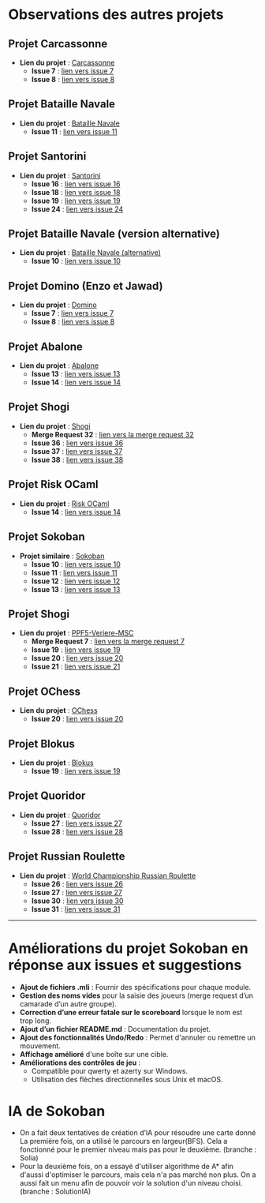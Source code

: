 # Observations des autres projets

## Projet Carcassonne
- **Lien du projet** : [Carcassonne](https://moule.informatique.univ-paris-diderot.fr/aitalibr/carcassone)
  - **Issue 7** : [lien vers issue 7](https://moule.informatique.univ-paris-diderot.fr/aitalibr/carcassone/-/issues/7)
  - **Issue 8** : [lien vers issue 8](https://moule.informatique.univ-paris-diderot.fr/aitalibr/carcassone/-/issues/8)

## Projet Bataille Navale
- **Lien du projet** : [Bataille Navale](https://moule.informatique.univ-paris-diderot.fr/aouini/bataille-navalle)
  - **Issue 11** : [lien vers issue 11](https://moule.informatique.univ-paris-diderot.fr/aouini/bataille-navalle/-/issues/11)

## Projet Santorini
- **Lien du projet** : [Santorini](https://moule.informatique.univ-paris-diderot.fr/beales/santorini)
  - **Issue 16** : [lien vers issue 16](https://moule.informatique.univ-paris-diderot.fr/beales/santorini/-/issues/16)
  - **Issue 18** : [lien vers issue 18](https://moule.informatique.univ-paris-diderot.fr/beales/santorini/-/issues/18)
  - **Issue 19** : [lien vers issue 19](https://moule.informatique.univ-paris-diderot.fr/beales/santorini/-/issues/19)
  - **Issue 24** : [lien vers issue 24](https://moule.informatique.univ-paris-diderot.fr/beales/santorini/-/issues/24)

## Projet Bataille Navale (version alternative)
- **Lien du projet** : [Bataille Navale (alternative)](https://moule.informatique.univ-paris-diderot.fr/bencheik/Bataille_Navale)
  - **Issue 10** : [lien vers issue 10](https://moule.informatique.univ-paris-diderot.fr/bencheik/Bataille_Navale/-/issues/10)

## Projet Domino (Enzo et Jawad)
- **Lien du projet** : [Domino](https://moule.informatique.univ-paris-diderot.fr/buisine/domino_Enzo_Jawad)
  - **Issue 7** : [lien vers issue 7](https://moule.informatique.univ-paris-diderot.fr/buisine/domino_Enzo_Jawad/-/issues/7)
  - **Issue 8** : [lien vers issue 8](https://moule.informatique.univ-paris-diderot.fr/buisine/domino_Enzo_Jawad/-/issues/8)

## Projet Abalone
- **Lien du projet** : [Abalone](https://moule.informatique.univ-paris-diderot.fr/cisses/abalone)
  - **Issue 13** : [lien vers issue 13](https://moule.informatique.univ-paris-diderot.fr/cisses/abalone/-/issues/13)
  - **Issue 14** : [lien vers issue 14](https://moule.informatique.univ-paris-diderot.fr/cisses/abalone/-/issues/14)

## Projet Shogi
- **Lien du projet** : [Shogi](https://moule.informatique.univ-paris-diderot.fr/dufosse/projet-shogi)
  - **Merge Request 32** : [lien vers la merge request 32](https://moule.informatique.univ-paris-diderot.fr/dufosse/projet-shogi/-/merge_requests/32)
  - **Issue 36** : [lien vers issue 36](https://moule.informatique.univ-paris-diderot.fr/dufosse/projet-shogi/-/issues/36)
  - **Issue 37** : [lien vers issue 37](https://moule.informatique.univ-paris-diderot.fr/dufosse/projet-shogi/-/issues/37)
  - **Issue 38** : [lien vers issue 38](https://moule.informatique.univ-paris-diderot.fr/dufosse/projet-shogi/-/issues/38)

## Projet Risk OCaml
- **Lien du projet** : [Risk OCaml](https://moule.informatique.univ-paris-diderot.fr/coulombe/risk_ocaml)
  - **Issue 14** : [lien vers issue 14](https://moule.informatique.univ-paris-diderot.fr/coulombe/risk_ocaml/-/issues/14)

## Projet Sokoban
- **Projet similaire** : [Sokoban](https://moule.informatique.univ-paris-diderot.fr/linl/sokoban)
  - **Issue 10** : [lien vers issue 10](https://moule.informatique.univ-paris-diderot.fr/linl/sokoban/-/issues/10)
  - **Issue 11** : [lien vers issue 11](https://moule.informatique.univ-paris-diderot.fr/linl/sokoban/-/issues/11)
  - **Issue 12** : [lien vers issue 12](https://moule.informatique.univ-paris-diderot.fr/linl/sokoban/-/issues/12)
  - **Issue 13** : [lien vers issue 13](https://moule.informatique.univ-paris-diderot.fr/linl/sokoban/-/issues/13)

## Projet Shogi
- **Lien du projet** : [PPF5-Veriere-MSC](https://moule.informatique.univ-paris-diderot.fr/mangeant/ppf5-verriere-msc)
  - **Merge Request 7** : [lien vers la merge request 7](https://moule.informatique.univ-paris-diderot.fr/mangeant/ppf5-verriere-msc/-/merge_requests/7)
  - **Issue 19** : [lien vers issue 19](https://moule.informatique.univ-paris-diderot.fr/mangeant/ppf5-verriere-msc/-/issues/19)
  - **Issue 20** : [lien vers issue 20](https://moule.informatique.univ-paris-diderot.fr/mangeant/ppf5-verriere-msc/-/issues/20)
  - **Issue 21** : [lien vers issue 21](https://moule.informatique.univ-paris-diderot.fr/mangeant/ppf5-verriere-msc/-/issues/21)

## Projet OChess
- **Lien du projet** : [OChess](https://moule.informatique.univ-paris-diderot.fr/marc-anthony-ocaml/ochess)
  - **Issue 20** : [lien vers issue 20](https://moule.informatique.univ-paris-diderot.fr/mansoury/blokusppf-2024/-/issues/20)


## Projet Blokus
- **Lien du projet** : [Blokus](https://moule.informatique.univ-paris-diderot.fr/piget/blokus)
  - **Issue 19** : [lien vers issue 19](https://moule.informatique.univ-paris-diderot.fr/piget/blokus/-/issues/19)

## Projet Quoridor
- **Lien du projet** : [Quoridor](https://moule.informatique.univ-paris-diderot.fr/tachou/quoridor-ocaml)
  - **Issue 27** : [lien vers issue 27](https://moule.informatique.univ-paris-diderot.fr/tachou/quoridor-ocaml/-/issues/27)
  - **Issue 28** : [lien vers issue 28](https://moule.informatique.univ-paris-diderot.fr/tachou/quoridor-ocaml/-/issues/28)

## Projet Russian Roulette
- **Lien du projet** : [World Championship Russian Roulette](https://moule.informatique.univ-paris-diderot.fr/vidaln/world-championship-russian-roulette)
  - **Issue 26** : [lien vers issue 26](https://moule.informatique.univ-paris-diderot.fr/vidaln/world-championship-russian-roulette/-/issues/26)
  - **Issue 27** : [lien vers issue 27](https://moule.informatique.univ-paris-diderot.fr/vidaln/world-championship-russian-roulette/-/issues/27)
  - **Issue 30** : [lien vers issue 30](https://moule.informatique.univ-paris-diderot.fr/vidaln/world-championship-russian-roulette/-/issues/30)
  - **Issue 31** : [lien vers issue 31](https://moule.informatique.univ-paris-diderot.fr/vidaln/world-championship-russian-roulette/-/issues/31)


---

# Améliorations du projet Sokoban en réponse aux issues et suggestions

- **Ajout de fichiers .mli** : Fournir des spécifications pour chaque module.
- **Gestion des noms vides** pour la saisie des joueurs (merge request d’un camarade d’un autre groupe).
- **Correction d’une erreur fatale sur le scoreboard** lorsque le nom est trop long.
- **Ajout d’un fichier README.md** : Documentation du projet.
- **Ajout des fonctionnalités Undo/Redo** : Permet d'annuler ou remettre un mouvement.
- **Affichage amélioré** d'une boîte sur une cible.
- **Améliorations des contrôles de jeu** :
  - Compatible pour qwerty et azerty sur Windows.
  - Utilisation des flèches directionnelles sous Unix et macOS.


# IA de Sokoban

- On a fait deux tentatives de création d’IA pour résoudre une carte donné
  La première fois, on a utilisé le parcours en largeur(BFS). Cela a fonctionné pour le premier niveau mais pas pour le deuxième. (branche : Solia)
- Pour la deuxième fois, on a essayé d'utiliser algorithme de A* afin d'aussi d'optimiser le parcours, mais cela n'a pas marché non plus. On a aussi fait un menu afin de pouvoir voir la solution d'un niveau choisi. (branche : SolutionIA)
